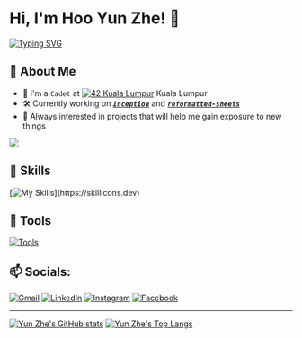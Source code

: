 # Hi, I'm Hoo Yun Zhe! 👋
[![Typing SVG](https://readme-typing-svg.demolab.com?font=Source+Code+Pro&pause=1000&width=435&lines=42+Kuala+Lumpur+Student;Never+stop+learning)](https://git.io/typing-svg)

## 👦 About Me
- 🔭 I'm a `Cadet` at [![42 Kuala Lumpur](https://profile.intra.42.fr/favicon.ico)](https://42kl.edu.my/) Kuala Lumpur
- 🛠️ Currently working on [**_`Inception`_**](https://github.com/hooyunzhe/Inception) and [**_`reformatted-sheets`_**](https://github.com/hooyunzhe/reformatted-sheets)
- 🌱 Always interested in projects that will help me gain exposure to new things

<a href="https://github.com/antonkomarev/github-profile-views-counter"><img src="https://komarev.com/ghpvc/?username=hooyunzhe&style=for-the-badge"></a>

## 🚀 Skills
[![My Skills](https://skillicons.dev/icons?i=py,selenium,c,cpp,cs,unity,js,html,css,react,bash,r,)](https://skillicons.dev)

## 🔧 Tools
[![Tools](https://skillicons.dev/icons?i=git,github,vscode,bash,vim,linux,docker,nginx,wordpress,nodejs)]()

## 📫 Socials:
[![Gmail](https://img.shields.io/badge/Gmail-D14836?style=for-the-badge&logo=gmail&logoColor=white)](mailto:hooyunzhe@gmail.com)
[![LinkedIn](https://img.shields.io/badge/LinkedIn-0077B5?style=for-the-badge&logo=linkedin&logoColor=white)](https://www.linkedin.com/in/hoo-yun-zhe/)
[![Instagram](https://img.shields.io/badge/Instagram-E4405F?style=for-the-badge&logo=instagram&logoColor=white)](https://www.instagram.com/hooyunzhe/)
[![Facebook](https://img.shields.io/badge/Facebook-1877F2?style=for-the-badge&logo=facebook&logoColor=white)](https://www.facebook.com/hooyunzhe)

---

<!--| [![Yun Zhe's GitHub stats](https://github-readme-stats.vercel.app/api?username=hooyunzhe&hide=issues&show_icons=true&count_private=true&theme=nightowl)](https://github.com/hooyunzhe?tab=repositories) | [![Yun Zhe's Top Langs](https://github-readme-stats.vercel.app/api/top-langs/?username=hooyunzhe&layout=compact&theme=nightowl&exclude_repo=r_data_science)](https://github.com/hooyunzhe?tab=repositories) |
|-|-|-->

[![Yun Zhe's GitHub stats](https://github-readme-stats.vercel.app/api?username=hooyunzhe&hide=issues&show_icons=true&count_private=true&theme=nightowl)](https://github.com/hooyunzhe?tab=repositories) [![Yun Zhe's Top Langs](https://github-readme-stats.vercel.app/api/top-langs/?username=hooyunzhe&layout=compact&theme=nightowl&exclude_repo=r_data_science)](https://github.com/hooyunzhe?tab=repositories)
